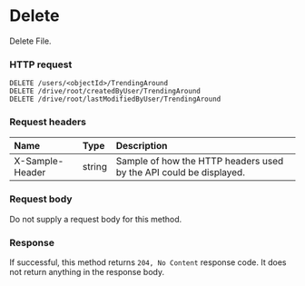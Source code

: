 # Delete

Delete File.
### HTTP request
```http
DELETE /users/<objectId>/TrendingAround
DELETE /drive/root/createdByUser/TrendingAround
DELETE /drive/root/lastModifiedByUser/TrendingAround

```
### Request headers
| Name       | Type | Description|
|:---------------|:--------|:----------|
| X-Sample-Header  | string  | Sample of how the HTTP headers used by the API could be displayed.|

### Request body
Do not supply a request body for this method.


### Response
If successful, this method returns `204, No Content` response code. It does not return anything in the response body.


<!-- uuid: 1effc0b0-cf7a-4c2f-a72a-4a91c878dc4f
2015-10-12 23:28:11 UTC -->